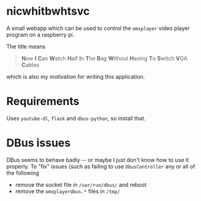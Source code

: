 # nicwhitbwhtsvc

A small webapp which can be used to control the `omxplayer` video
player program on a raspberry pi.

The title means

>**N**ow **I** **C**an **W**atch **H**alf **I**n **T**he **B**ag
>**W**ithout **H**aving **T**o **S**witch **V**GA **C**ables

which is also my motivation for writing this application.

# Requirements

Uses `youtube-dl`, `flask` and `dbus-python`, so install
that.

# DBus issues

DBus seems to behave badly -- or maybe I just don't know how to use it
properly. To "fix" issues (such as failing to use `DbusController` any
or all of the following

- remove the socket file in `/var/run/dbus/` and reboot
- remove the `omxplayerdbus.*` files in `/tmp/`
